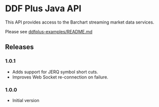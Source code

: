 # DDF Plus Java API

  This API provides access to the Barchart streaming market data services.  

Please see [ddfplus-examples/README.md](ddfplus-examples/README.md)


## Releases

### 1.0.1
* Adds support for JERQ symbol short cuts.
* Improves Web Socket re-connection on failure.

### 1.0.0
* Initial version
